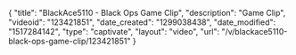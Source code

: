 {
    "title": "BlackAce5110 - Black Ops Game Clip",
    "description": "Game Clip",
    "videoid": "123421851",
    "date_created": "1299038438",
    "date_modified": "1517284142",
    "type": "captivate",
    "layout": "video",
    "url": "\/v\/blackace5110-black-ops-game-clip\/123421851"
}